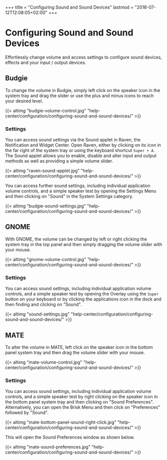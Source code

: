 +++
title = "Configuring Sound and Sound Devices"
lastmod = "2018-07-12T12:08:05+02:00"
+++
# Configuring Sound and Sound Devices

Effortlessly change volume and access settings to configure sound devices, effects and your input / output devices.

## Budgie

To change the volume in Budgie, simply left click on the speaker icon in the system tray and drag the slider or use the plus and minus icons to reach your desired level.

{{< altimg "budgie-volume-control.jpg" "help-center/configuration/configuring-sound-and-sound-devices/" >}}

### Settings

You can access sound settings via the Sound applet in Raven, the Notification and Widget Center.  Open Raven, either by clicking on its icon in the far right of the system tray or using the keyboard shortcut `Super + A`.  The Sound applet allows you to enable, disable and alter input and output methods as well as providing a simple volume slider.

{{< altimg "raven-sound-applet.jpg" "help-center/configuration/configuring-sound-and-sound-devices/" >}}

You can access further sound settings, including individual application volume controls, and a simple speaker test by opening the Settings Menu and then clicking on "Sound" in the System Settings category.

{{< altimg "budgie-sound-settings.jpg" "help-center/configuration/configuring-sound-and-sound-devices/" >}}

## GNOME

With GNOME, the volume can be changed by left or right clicking the system tray in the top panel and then simply dragging the volume slider with your mouse.

{{< altimg "gnome-volume-control.jpg" "help-center/configuration/configuring-sound-and-sound-devices/" >}}

### Settings

You can access sound settings, including individual application volume controls, and a simple speaker test by opening the Overlay using the `Super` button on your keyboard or by clicking the applications icon in the dock and then finding and clicking on "Sound".

{{< altimg "sound-settings.jpg" "help-center/configuration/configuring-sound-and-sound-devices/" >}}

## MATE

To alter the volume in MATE, left click on the speaker icon in the bottom panel system tray and then drag the volume slider with your mouse.

{{< altimg "mate-volume-control.jpg" "help-center/configuration/configuring-sound-and-sound-devices/" >}}

### Settings

You can access sound settings, including individual application volume controls, and a simple speaker test by right clicking on the speaker icon in the bottom panel system tray and then clicking on "Sound Preferences".  Alternatively, you can open the Brisk Menu and then click on "Preferences" followed by "Sound".

{{< altimg "mate-bottom-panel-sound-right-click.jpg" "help-center/configuration/configuring-sound-and-sound-devices/" >}}

This will open the Sound Preferences window as shown below.

{{< altimg "mate-sound-preferences.jpg" "help-center/configuration/configuring-sound-and-sound-devices/" >}}

